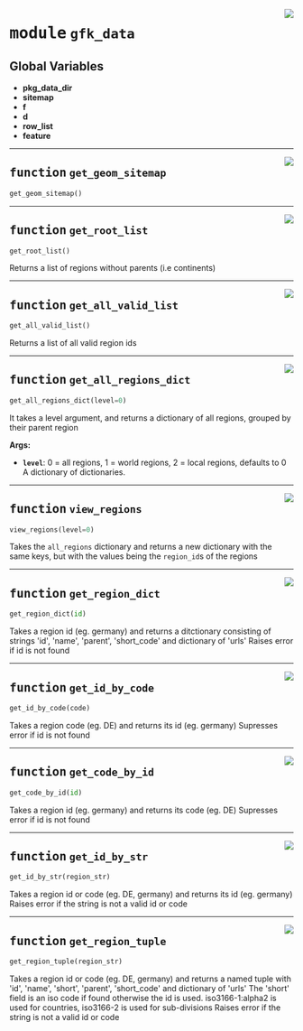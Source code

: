 <!-- markdownlint-disable -->

<a href="https://redacted.web/redacted-org/iclr-osm/blob/main/iclr_osm/gfk_data.py#L0"><img align="right" style="float:right;" src="https://img.shields.io/badge/-source-cccccc?style=flat-square"></a>

# <kbd>module</kbd> `gfk_data`




**Global Variables**
---------------
- **pkg_data_dir**
- **sitemap**
- **f**
- **d**
- **row_list**
- **feature**

---

<a href="https://redacted.web/redacted-org/iclr-osm/blob/main/iclr_osm/gfk_data.py#L40"><img align="right" style="float:right;" src="https://img.shields.io/badge/-source-cccccc?style=flat-square"></a>

## <kbd>function</kbd> `get_geom_sitemap`

```python
get_geom_sitemap()
```






---

<a href="https://redacted.web/redacted-org/iclr-osm/blob/main/iclr_osm/gfk_data.py#L45"><img align="right" style="float:right;" src="https://img.shields.io/badge/-source-cccccc?style=flat-square"></a>

## <kbd>function</kbd> `get_root_list`

```python
get_root_list()
```

Returns a list of regions without parents (i.e continents) 


---

<a href="https://redacted.web/redacted-org/iclr-osm/blob/main/iclr_osm/gfk_data.py#L51"><img align="right" style="float:right;" src="https://img.shields.io/badge/-source-cccccc?style=flat-square"></a>

## <kbd>function</kbd> `get_all_valid_list`

```python
get_all_valid_list()
```

Returns a list of all valid region ids 


---

<a href="https://redacted.web/redacted-org/iclr-osm/blob/main/iclr_osm/gfk_data.py#L57"><img align="right" style="float:right;" src="https://img.shields.io/badge/-source-cccccc?style=flat-square"></a>

## <kbd>function</kbd> `get_all_regions_dict`

```python
get_all_regions_dict(level=0)
```

It takes a level argument, and returns a dictionary of all regions, grouped by their parent region 



**Args:**
 
 - <b>`level`</b>:  0 = all regions, 1 = world regions, 2 = local regions, defaults to 0 A dictionary of dictionaries. 


---

<a href="https://redacted.web/redacted-org/iclr-osm/blob/main/iclr_osm/gfk_data.py#L84"><img align="right" style="float:right;" src="https://img.shields.io/badge/-source-cccccc?style=flat-square"></a>

## <kbd>function</kbd> `view_regions`

```python
view_regions(level=0)
```

Takes the `all_regions` dictionary and returns a new dictionary with the same keys, but with the values being the `region_id`s of the regions 


---

<a href="https://redacted.web/redacted-org/iclr-osm/blob/main/iclr_osm/gfk_data.py#L98"><img align="right" style="float:right;" src="https://img.shields.io/badge/-source-cccccc?style=flat-square"></a>

## <kbd>function</kbd> `get_region_dict`

```python
get_region_dict(id)
```

Takes a region id (eg. germany) and returns a ditctionary consisting of strings 'id', 'name', 'parent', 'short_code' and dictionary of 'urls' Raises error if id is not found 


---

<a href="https://redacted.web/redacted-org/iclr-osm/blob/main/iclr_osm/gfk_data.py#L107"><img align="right" style="float:right;" src="https://img.shields.io/badge/-source-cccccc?style=flat-square"></a>

## <kbd>function</kbd> `get_id_by_code`

```python
get_id_by_code(code)
```

Takes a region code (eg. DE) and returns its id (eg. germany) Supresses error if id is not found 


---

<a href="https://redacted.web/redacted-org/iclr-osm/blob/main/iclr_osm/gfk_data.py#L118"><img align="right" style="float:right;" src="https://img.shields.io/badge/-source-cccccc?style=flat-square"></a>

## <kbd>function</kbd> `get_code_by_id`

```python
get_code_by_id(id)
```

Takes a region id (eg. germany) and returns its code (eg. DE) Supresses error if id is not found 


---

<a href="https://redacted.web/redacted-org/iclr-osm/blob/main/iclr_osm/gfk_data.py#L132"><img align="right" style="float:right;" src="https://img.shields.io/badge/-source-cccccc?style=flat-square"></a>

## <kbd>function</kbd> `get_id_by_str`

```python
get_id_by_str(region_str)
```

Takes a region id or code (eg. DE, germany) and returns its id (eg. germany) Raises error if the string is not a valid id or code 


---

<a href="https://redacted.web/redacted-org/iclr-osm/blob/main/iclr_osm/gfk_data.py#L151"><img align="right" style="float:right;" src="https://img.shields.io/badge/-source-cccccc?style=flat-square"></a>

## <kbd>function</kbd> `get_region_tuple`

```python
get_region_tuple(region_str)
```

Takes a region id or code (eg. DE, germany) and returns a named tuple with  'id', 'name', 'short', 'parent', 'short_code' and dictionary of 'urls' The 'short' field is an iso code if found otherwise the id is used. iso3166-1:alpha2 is used for countries, iso3166-2 is used for sub-divisions Raises error if the string is not a valid id or code 



